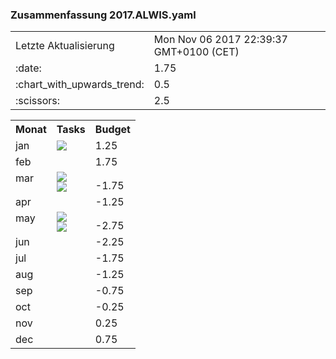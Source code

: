 ### Zusammenfassung 2017.ALWIS.yaml
<table>
            <tr>
                <td>Letzte Aktualisierung</td><td>Mon Nov 06 2017 22:39:37 GMT+0100 (CET)</td>
            </tr>
            <tr>
                <td>:date:</td><td>1.75</td>
            </tr>
            <tr>
                <td> :chart_with_upwards_trend: </td><td>0.5</td>
            </tr>
            <tr>
                <td>:scissors:</td><td>2.5</td>
            </tr>
        </table>

 <table>
                        <tr>
                            <th valign="top" align="left">Monat</th>
                            <th valign="top" align="left">Tasks</th>
                            <th valign="bottom" align="right">Budget</th>
                        </tr>
        
<tr>
                                <td valign="top">jan</td>
                            <td><a href="https://github.com/cismet/wuppsssssdsdsdsdssdsdssssss/issues/">
<img src="https://img.shields.io/badge/%231043%20-Erweiterung%20GUI%20Georeferenzierung%20(2%2C5%20MT)%09%09%09%09-green.svg?style=flat?maxAge=1"/></a><br/>
</td>
                                <td valign="bottom">1.25</td>
                             </tr>
<tr>
                                <td valign="top">feb</td>
                            <td>
</td>
                                <td valign="bottom">1.75</td>
                             </tr>
<tr>
                                <td valign="top">mar</td>
                            <td>
<img src="https://img.shields.io/badge/%231118%20-Erweiterung%20GUI%20Georeferenzierung%20(2%2C5%20MT)%09%09%09%09-green.svg?style=flat?maxAge=1"/><br/>
<img src="https://img.shields.io/badge/%231059%20-Erweiterung%20GUI%20Georeferenzierung%20(2%2C5%20MT)%09%09%09%09-green.svg?style=flat?maxAge=1"/><br/>
</td>
                                <td valign="bottom">-1.75</td>
                             </tr>
<tr>
                                <td valign="top">apr</td>
                            <td>
</td>
                                <td valign="bottom">-1.25</td>
                             </tr>
<tr>
                                <td valign="top">may</td>
                            <td>
<img src="https://img.shields.io/badge/%231150%20-Erweiterung%20GUI%20Georeferenzierung%20(2%2C5%20MT)%09%09%09%09-green.svg?style=flat?maxAge=1"/><br/>
<img src="https://img.shields.io/badge/%231149%20-Erweiterung%20GUI%20Georeferenzierung%20(2%2C5%20MT)%09%09%09%09-green.svg?style=flat?maxAge=1"/><br/>
</td>
                                <td valign="bottom">-2.75</td>
                             </tr>
<tr>
                                <td valign="top">jun</td>
                            <td>
</td>
                                <td valign="bottom">-2.25</td>
                             </tr>
<tr>
                                <td valign="top">jul</td>
                            <td>
</td>
                                <td valign="bottom">-1.75</td>
                             </tr>
<tr>
                                <td valign="top">aug</td>
                            <td>
</td>
                                <td valign="bottom">-1.25</td>
                             </tr>
<tr>
                                <td valign="top">sep</td>
                            <td>
</td>
                                <td valign="bottom">-0.75</td>
                             </tr>
<tr>
                                <td valign="top">oct</td>
                            <td>
</td>
                                <td valign="bottom">-0.25</td>
                             </tr>
<tr>
                                <td valign="top">nov</td>
                            <td>
</td>
                                <td valign="bottom">0.25</td>
                             </tr>
<tr>
                                <td valign="top">dec</td>
                            <td>
</td>
                                <td valign="bottom">0.75</td>
                             </tr>
</table>
